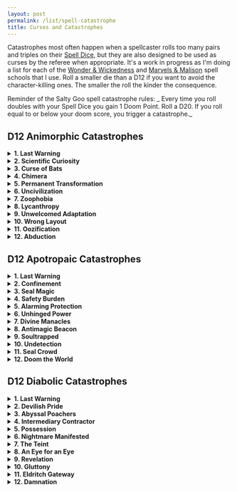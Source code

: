 ```yaml
---
layout: post
permalink: /list/spell-catastrophe
title: Curses and Catastrophes
---
```


Catastrophes most often happen when a spellcaster rolls too many pairs and triples on their [Spell Dice](/class/wizard#spells), but they are also designed to be used as curses by the referee when appropriate. It's a work in progress as I'm doing a list for each of the [Wonder & Wickedness](https://www.drivethrurpg.com/product/145647/Wonder--Wickedness) and [Marvels & Malison](https://www.drivethrurpg.com/product/211911/Marvels--Malisons) spell schools that I use. Roll a smaller die than a D12 if you want to avoid the character-killing ones. The smaller the roll the kinder the consequence.

Reminder of the Salty Goo spell catastrophe rules: _ Every time you roll doubles with your Spell Dice you gain 1 Doom Point. Roll a D20. If you roll equal to or below your doom score, you trigger a catastrophe._


## D12 Animorphic Catastrophes
<details markdown="1">
<summary><b>1. Last Warning</b></summary>
You are losing your humanity. For the rest of this session and the next one, you cannot use any tools or say sentences longer than 1 word.
</details>
<details markdown="1">
<summary><b>2. Scientific Curiosity</b></summary>
You have become a mutant. Roll on the [mutation table](https://coinsandscrolls.blogspot.com/2018/01/osr-1d500-biological-mutations.html). You cannot rest in a town without attracting the attention of vivimancers intent on collecting your organs.
</details>
<details markdown="1">
<summary><b>3. Curse of Bats</b></summary>
Every time you cast a spell, 1D6 screaming bats fly out of your mouth. You are [stunned](/2020/11/10/extra-rules/#conditions) for as many turns as you belch them out.
</details>
<details markdown="1">
<summary><b>4. Chimera</b></summary>
You grow an extra [random animal](https://www.generatormix.com/random-animal-generator) head. It reacts to things as the wild animal would, with fear, hunger or curiosity, independently of you. You have to eat one extra ration per day.
</details>
<details markdown="1">
<summary><b>5. Permanent Transformation</b></summary>
You permanently transform into a [random animal](https://www.generatormix.com/random-animal-generator). You can still cast spells. If you were already transformed into an animal, this becomes permanent.
</details>
<details markdown="1">
<summary><b>6. Uncivilization</b></summary>
You are now uncomfortable around humans. You must save vs [fear](/2020/11/10/extra-rules/#conditions) when you encounter one you do not know.
</details>
<details markdown="1">
<summary><b>7. Zoophobia</b></summary>
Every animal could be an animorph in disguise! You cannot cast spells in the presence of an animal. You must save vs [fear](/2020/11/10/extra-rules/#conditions) when you witness a creature shapeshifting.
</details>
<details markdown="1">
<summary><b>8. Lycanthropy</b></summary>
The next time the sun sets, you will transform into a [random animal](https://www.generatormix.com/random-animal-generator) and try to bite as many people as possible before sunrise. Each bitten person will be affected by the same curse and transform into the same animal the next sunset. This has a 1/6 chance to happen every subsequent sunset. When you spend a night like this, you become [fatigued](/2020/11/10/extra-rules/#conditions) and do not recuperate your spell dice. Hunters are on their way to kill you.
</details>
<details markdown="1">
<summary><b>9. Unwelcomed Adaptation</b></summary>
Your nostrils are replaced by gills. You can breathe underwater but not outside of it.
</details>
<details markdown="1">
<summary><b>10. Wrong Layout</b></summary>
How is a body made again? Roll a D6: 1, left leg; 2, right leg; 3, left arm; 4, right arm; 5, chest; 6, head. Then roll again. The first limb is replaced by a new second limb. Reroll if they are the same.
</details>
<details markdown="1">
<summary><b>11. Oozification</b></summary>
You simply do not hold shape anymore. You have become an ooze. You have 3 inventory slots and can't talk.
</details>
<details markdown="1">
<summary><b>12. Abduction</b></summary>
The next time you go outside, a sickly light will pierce the sky and shine on you. You, and only you, will see the silhouettes of strange humanoids reaching out for you. The rest of the world will see you disappear. You will be found naked in a completely different location 1D4 years later with no memories.
</details>

## D12 Apotropaic Catastrophes
<details markdown="1">
<summary><b>1. Last Warning</b></summary>
The next time you and your allies sleep in town, you are summoned to the Bureau of Safety and Regulations for an endless inquiry. It's probably not in this town, so prepare for a long journey.</details>
</details>
<details markdown="1">
<summary><b>2. Confinement</b></summary>
All exits of the room you are in are sealed shut and locked. If you are not in a building, a single cell prison is build around you.
</details>
<details markdown="1">
<summary><b>3. Seal Magic</b></summary>
You've warded yourself from magic. Your Spell Dice are always expended when you use them.
</details>
<details markdown="1">
<summary><b>4. Safety Burden</b></summary>
For each spell in your Psyche, you must have another Psyche slot taken by the spell's "proper instructions". You cannot cast spells without them.</details>
</details>
<details markdown="1">
<summary><b>5. Alarming Protection</b></summary>
Every movement in your vicinity, including yours, is signaled by an annoying alarm.
</details>
<details markdown="1">
<summary><b>6. Unhinged Power</b></summary>
You've destroyed the restraints dampening your magic. Blue flames constantly spew out of your hands, burning everything too close.
</details>
<details markdown="1">
<summary><b>7. Divine Manacles</b></summary>
Your hands are stuck together.
</details>
<details markdown="1">
<summary><b>8. Antimagic Beacon</b></summary>
The area around you is completely sealed from magic. No spells can affect you and you can't cast spells. Feys avoid you, divine agents hate you.
</details>
<details markdown="1">
<summary><b>9. Soultrapped</b></summary>
Choose an item in your inventory. You are trapped in it like a genie in a bottle. You can hear a bit, although all sounds are muffled, and, if you scream, people outside can hear you, but not much louder than a whisper.
</details>
<details markdown="1">
<summary><b>10. Undetection</b></summary>
You are barely perceptible: nobody cares to interact with you, and you cannot interact with anything of significance. You can speak, but it will not be remembered.
</details>
<details markdown="1">
<summary><b>11. Seal Crowd</b></summary>
Every player in your group must flip a coin. If it's head, their character is soultrapped (see number 9). The same happens with all npcs and monsters in the area.
</details>
<details markdown="1">
<summary><b>12. Doom the World</b></summary>
You break the wards protecting the integrity of the world. An eldritch god starts phasing in!
</details>

## D12 Diabolic Catastrophes
<details markdown="1">
<summary><b>1. Last Warning</b></summary>
Your forehead is branded with heretical writing, recognizable by the learned as an invocation to be judged. Any agent of the Church or the Law will be compelled to prosecute you if they see it. Additionaly, if this writing is intoned by _any_ spellcaster or cleric, a [greater divine agent](/list/monsters-celestial) will be summoned.
</details>
<details markdown="1">
<summary><b>2. Devilish Pride</b></summary>
You and all allies nearby grow long, curving, goatlike horns. These are permanent, and mark those so affected as traffickers in diabolic magic. You cannot find respectable housing in towns. A mob will form if you are seen more than a day in the same settled location.
</details>
<details markdown="1">
<summary><b>3. Abyssal Poachers</b></summary>
You have been marked as a disturber of souls. Every time an intelligent life dies because of you, 1D4 of the [dretch demons](/monsters/dretch) tracking you are summoned to feast on it. This does not please the Authority.
</details>
<details markdown="1">
<summary><b>4. Intermediary Contractor</b></summary>
Anyone that makes a deal with you is unknowingly also making a deal with the devil who inherited you soul. If they do not discharge the debt, their souls are also inherited by it. Because of that, the devil will do everything short of direct intervention to prevent them from fulfilling their debt to you.
</details>
<details markdown="1">
<summary><b>5. Possession</b></summary>
The attention of a demon is attracted. It can now see whatever you see, and speak using your mouth, though the voice becomes different and ominous. Your eyes now glow a faint orange in darkness. It will try to cause the most violent chaos.
</details>
<details markdown="1">
<summary><b>6. Nightmare Manifested</b></summary>
One randomly determined person near the casting of the spell in your group is permanently marked with a demonic sigil. This sigil conjures a [lesser horror](/list/monsters-aberration) each time the afflicted person sleeps. Determine its reaction as normal.
</details>
<details markdown="1">
<summary><b>7. The Teint</b></summary>
You are permanently imbued with the nature of demons, and becomes subject to many demonic weaknesses. For example, holy water becomes damaging, circles of protection keep you out, and so forth. Furthermore, you lose the ability to cross running water without collapsing into unconsciousness. Crossing a line of salt, such as used with some magic circles, causes you 1D6 damage.
</details>
<details markdown="1">
<summary><b>8. An Eye for an Eye</b></summary>
An imp familiar is summoned. This familiar has your eyes, which cease to reside in your head. You continue to be able to see from the eyes, though do not control the imp directly. The imp may not travel more than 100 feet away from you. If it is slain, the eyes are banished to another place where swirling colors and running, pulsing veins are all that is visible.
</details>
<details markdown="1">
<summary><b>9. Revelation</b></summary>
The skies of far off places open above you. The vista seen contains geometries beyond the abilities of mortals to understand. All NPCs in the hex permanently become corrupted, most to the point of becoming murderers. You gain a new [Dabolist](/spells/#diabolism) spell and are now cosmically know as the antigod.
</details>
<details markdown="1">
<summary><b>10. Gluttony</b></summary>
You are bound to a demon of gluttony. In the future, prior to casting any spell, you must consume two full days of rations. You will never again feel satiated.
</details>
<details markdown="1">
<summary><b>11. Eldritch Gateway</b></summary>
Every time you cast a spell in the future, there is a 1 in 6 chance of accidentally also summoning a [greater horror](/list/monsters-aberration), reaction determined as normal
</details>
<details markdown="1">
<summary><b>12. Damnation</b></summary>
The next time you reach 0 HP, you are immediately dragged to hell to be judged.
</details>
